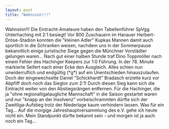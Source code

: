 ```yaml
---
layout: post
title: "Wahnsinn!!!"
---
```


Wahnsinn!!! Die Eintracht-Amateure haben den Tabellenführer SpVgg Unterhaching mit 2:1 besiegt! Vor 800 Zuschauern im Hanauer Herbert-Dröse-Stadion konnten die "kleinen Adler" Kupkas Mannen damit auch sportlich in die Schranken weisen, nachdem uns in der Sommerpause bekanntlich einige juristische Siege gegen die Münchner Vorstädter gelungen waren... Nach gut einer halben Stunde traf Dino Toppmöller nach einem Fehler des Hachinger Keepers zur 1:0 Führung. In der 78. Minute markierte Seifert nach einer Ecke den Ausgleich. Alles schien nun unwiderruflich und endgültig (\*g\*) auf ein Unentschieden hinauszulaufen. Doch der eingewechselte Daniel "Schickhardt" Bradasch erzielte kurz vor Abpfiff doch noch das Siegtor zum 2:1! Durch diesen Sieg kann sich die Eintracht weiter von den Abstiegsrängen entfernen. Für die Hachinger, die ja "ohne regionalligataugliche Mannschaft" in die Saison gestartet waren und nur "knapp an der Insolvenz" vorbeischrammten dürfte sich der Zweitliga-Aufstieg trotz der Niederlage kaum verhindern lassen. Was für ein Tag... Auf die morgige Jahreshauptversammlung des e.V. gehe ich heute nicht ein. Mein Standpunkt dürfte bekannt sein - und morgen ist ja auch noch ein Tag...
